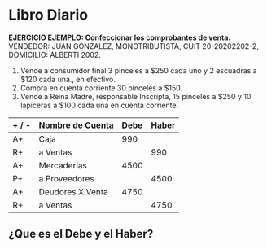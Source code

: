 # Libro Diario

**EJERCICIO EJEMPLO: Confeccionar los comprobantes de venta.** 
VENDEDOR: JUAN GONZALEZ, MONOTRIBUTISTA, CUIT 20-20202202-2, DOMICILIO: ALBERTI 2002. 
1. Vende a consumidor final 3 pinceles a $250 cada uno y 2 escuadras a $120 cada una., en efectivo.
2. Compra en cuenta corriente 30 pinceles a $150.
3. Vende a Reina Madre, responsable Inscripta, 15 pinceles a $250 y 10 lapiceras a $100 cada una en cuenta corriente.

| + / - | Nombre de Cuenta | Debe | Haber |
| :---- | :--------------- | :--- | :---- |
| A+    | Caja             | 990  |       |
| R+    | a Ventas         |      | 990   |
| A+    | Mercaderias      | 4500 |       |
| P+    | a Proveedores    |      | 4500  |
| A+    | Deudores X Venta | 4750 |       |
| R+    | a Ventas         |      | 4750  |

## ¿Que es el Debe y el Haber?
